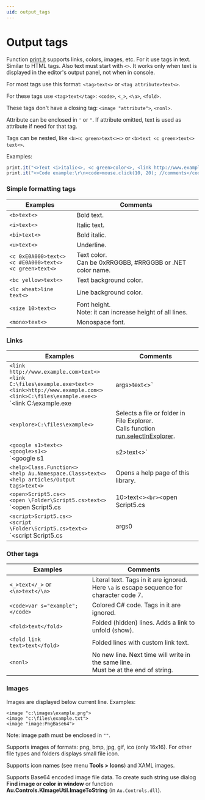 ```yaml
---
uid: output_tags
---
```


# Output tags

Function [print.it]() supports links, colors, images, etc. For it use tags in text. Similar to HTML tags. Also text must start with `<>`. It works only when text is displayed in the editor's output panel, not when in console.

For most tags use this format: `<tag>text<>` or `<tag attribute>text<>`.

For these tags use `<tag>text</tag>`: `<code>`, `<_>`, `<\a>`, `<fold>`.

These tags don't have a closing tag: `<image "attribute">`, `<nonl>`.

Attribute can be enclosed in `'` or `"`. If attribute omitted, text is used as attribute if need for that tag.

Tags can be nested, like `<b><c green>text<><>` or `<b>text <c green>text<> text<>`.

Examples:
```csharp
print.it("<>Text <i>italic<>, <c green>color<>, <link http://www.example.com>Link<>.");
print.it("<>Code example:\r\n<code>mouse.click(10, 20); //comments</code>");
```

### Simple formatting tags
| Examples | Comments
| - | -
| `<b>text<>` | Bold text.
| `<i>text<>` | Italic text.
| `<bi>text<>` | Bold italic.
| `<u>text<>` | Underline.
| `<c 0xE0A000>text<>`<br>`<c #E0A000>text<>`<br>`<c green>text<>` | Text color.<br>Can be 0xRRGGBB, #RRGGBB or .NET color name.
| `<bc yellow>text<>` | Text background color.
| `<lc wheat>line text<>` | Line background color.
| `<size 10>text<>` |  Font height.<br>Note: it can increase height of all lines.
| `<mono>text<>` | Monospace font.

### Links
| Examples | Comments
| - | -
| `<link http://www.example.com>text<>`<br>`<link C:\files\example.exe>text<>`<br>`<link>http://www.example.com<>`<br>`<link>C:\files\example.exe<>`<br>`<link C:\example.exe|args>text<>` | Opens a web page or runs a program, file, folder.<br>Calls function [run.itSafe]().
| `<explore>C:\files\example<>` | Selects a file or folder in File Explorer.<br>Calls function [run.selectInExplorer]().
| `<google s1>text<>`<br>`<google>s1<>`<br>`<google s1|s2>text<>` | Google. Opens this URL:<br>`$"http://www.google.com/search?q={s1}{s2}"`<br>Don't need to URL-encode.
| `<help>Class.Function<>`<br>`<help Au.Namespace.Class>text<>`<br>`<help articles/Output tags>text<>` | Opens a help page of this library.
| `<open>Script5.cs<>`<br>`<open \Folder\Script5.cs>text<>`<br>`<open Script5.cs|10>text<>`<br>`<open Script5.cs|10|15>text<>`<br>`<open Script5.cs||100>text<>`<br>`<open Script5.cs|||word>text<>`<br>`<open Folder|expand>text<>` | Opens a script or other file of current workspace in the code editor. Optionally moves the text cursor.<br>Can be file name, relative path in workspace, or full path.<br>10 is 1-based line index.<br>15 is 1-based character index in line.<br>100 is 0-based character index in text.<br>The word is text to find, whole word(s).<br>Selects and expands a folder.
| `<script>Script5.cs<>`<br>`<script \Folder\Script5.cs>text<>`<br>`<script Script5.cs|args0|args1>text<>` | Runs a script.

### Other tags
| Examples | Comments
| - | -
| `<_>text</_>` or `<\a>text</\a>` | Literal text. Tags in it are ignored.<br>Here `\a` is escape sequence for character code 7.
| `<code>var s="example";</code>` | Colored C# code. Tags in it are ignored.
| `<fold>text</fold>` | Folded (hidden) lines. Adds a link to unfold (show).
| `<fold link text>text</fold>` | Folded lines with custom link text.
| `<nonl>` | No new line. Next time will write in the same line.<br>Must be at the end of string.

### Images
Images are displayed below current line. Examples:

`<image "c:\images\example.png">`\
`<image "c:\files\example.txt">`\
`<image "image:PngBase64">`

Note: image path must be enclosed in `""`.

Supports images of formats: png, bmp, jpg, gif, ico (only 16x16). For other file types and folders displays small file icon.

Supports icon names (see menu **Tools > Icons**) and XAML images.

Supports Base64 encoded image file data. To create such string use dialog **Find image or color in window** or function **Au.Controls.KImageUtil.ImageToString** (in `Au.Controls.dll`).

